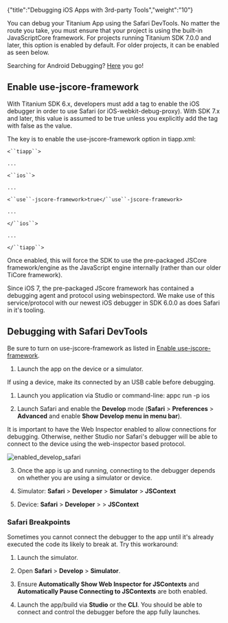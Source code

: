 {"title":"Debugging iOS Apps with 3rd-party Tools","weight":"10"}

You can debug your Titanium App using the Safari DevTools. No matter the route you take, you must ensure that your project is using the built-in JavaScriptCore framework. For projects running Titanium SDK 7.0.0 and later, this option is enabled by default. For older projects, it can be enabled as seen below.

Searching for Android Debugging? [Here](/docs/appc/Axway_Appcelerator_Studio/Axway_Appcelerator_Studio_Guide/Titanium_Development/Debugging_Titanium_Applications/Debugging_on_Android_Devices/Debugging_Android_Apps_with_3rd-party_Tools/) you go!

## Enable use-jscore-framework

With Titanium SDK 6.x, developers must add a tag to enable the iOS debugger in order to use Safari (or iOS-webkit-debug-proxy). With SDK 7.x and later, this value is assumed to be true unless you explicitly add the tag with false as the value.

The key is to enable the use-jscore-framework option in tiapp.xml:

`<``tiapp``>`

`...`

`<``ios``>`

`...`

`<``use``-jscore-framework>true</``use``-jscore-framework>`

`...`

`</``ios``>`

`...`

`</``tiapp``>`

Once enabled, this will force the SDK to use the pre-packaged JSCore framework/engine as the JavaScript engine internally (rather than our older TiCore framework).

Since iOS 7, the pre-packaged JScore framework has contained a debugging agent and protocol using webinspectord. We make use of this service/protocol with our newest iOS debugger in SDK 6.0.0 as does Safari in it's tooling.

## Debugging with Safari DevTools

Be sure to turn on use-jscore-framework as listed in [Enable use-jscore-framework](#Enableuse-jscore-framework).

1. Launch the app on the device or a simulator.

  If using a device, make its connected by an USB cable before debugging.

  1. Launch you application via Studio or command-line: appc run -p ios

2. Launch Safari and enable the **Develop** mode (**Safari** > **Preferences** > **Advanced** and enable **Show Develop menu in menu bar**).

  It is important to have the Web Inspector enabled to allow connections for debugging. Otherwise, neither Studio nor Safari's debugger will be able to connect to the device using the web-inspector based protocol.

  ![enabled_develop_safari](/Images/appc/download/attachments/49160781/enabled_develop_safari.png)

3. Once the app is up and running, connecting to the debugger depends on whether you are using a simulator or device.

  1. Simulator: **Safari** > **Developer** > **Simulator** > **JSContext**

  2. Device: **Safari** > **Developer** > **<device name>** > **JSContext**


### Safari Breakpoints

Sometimes you cannot connect the debugger to the app until it's already executed the code its likely to break at. Try this workaround:

1. Launch the simulator.

2. Open **Safari** > **Develop** > **Simulator**.

3. Ensure **Automatically Show Web Inspector for JSContexts** and **Automatically Pause Connecting to JSContexts** are both enabled.

4. Launch the app/build via **Studio** or the **CLI**. You should be able to connect and control the debugger before the app fully launches.

